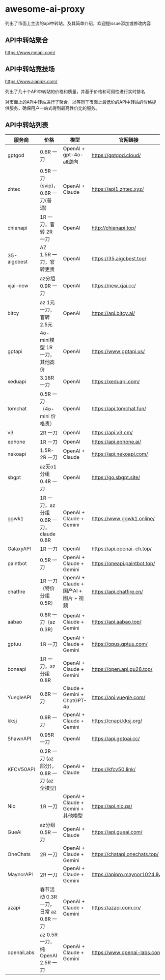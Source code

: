 # awesome-ai-proxy
列出了市面上主流的api中转站，及其简单介绍，欢迎提issue添加或修改内容

## API中转站聚合
https://www.mnapi.com/

## API中转站竞技场
https://www.aiapipk.com/

列出了几十个API中转站的价格和质量，并基于价格和可用性进行实时排名

对市面上的APi中转站进行了聚合，以等同于市面上最低价的API中转站的价格提供服务，确保用户一站式得到最高性价比的服务。

## API中转站列表

| 服务商       | 价格                                   | 模型                          | 官网链接                                |
|------------|--------------------------------------|-----------------------------|--------------------------------------|
| gptgod     | 0.6R 一刀                            | OpenAI + gpt-4o-all逆向      | https://gptgod.cloud/    |
| zhtec      | 0.5R 一刀(svip)，0.6R 一刀(普通)     | OpenAI + Claude              | https://api1.zhtec.xyz/ |
| chienapi   | 1R 一刀，官转 2R 一刀                | OpenAI                       | http://chienapi.top/    |
| 35-aigcbest| AZ 1.5R 一刀，官转更贵              | OpenAI                       | https://35.aigcbest.top/|
| xjai-new   | az分组 0.9R 一刀                     | OpenAI                       | https://new.xjai.cc/    |
| bltcy      | az 1元 一刀，官转 2.5元              | OpenAI                       | https://api.bltcy.ai/   |
| gptapi     | 4o-mini模型 1R 一刀，其他高价        | OpenAI                       | https://www.gptapi.us/  |
| xeduapi    | 3.18R 一刀                           | OpenAI                       | https://xeduapi.com/    |
| tomchat    | 0.5R 一刀（4o-mini 价格贵）           | OpenAI                       | https://api.tomchat.fun/|
| v3         | 2R 一刀                              | OpenAI                       | https://api.v3.cm/      |
| ephone     | 1R 一刀                              | OpenAI                       | https://api.ephone.ai/  |
| nekoapi    | 1.5R-2R 一刀                         | OpenAI + Claude              | https://api.nekoapi.com/|
| sbgpt      | az无o1分组 0.4R 一刀                 | OpenAI                       | https://go.sbgpt.site/  |
| ggwk1      | 1R 一刀，az分组 0.6R 一刀，claude 0.8R | OpenAI + Claude + Gemini     | https://www.ggwk1.online/|
| GalaxyAPI  | 1R 一刀                              | OpenAI                       | https://api.openai-ch.top/|
| paintbot   | 0.5R 一刀                            | OpenAI + Claude + Gemini     | https://oneapi.paintbot.top/|
| chatfire   | 1R 一刀（特价分组 0.5R）             | OpenAI + Claude + 国产AI + 图片 + 视频 | https://api.chatfire.cn/|
| aabao      | 0.8R 一刀（az 0.3R）                 | OpenAI + Claude + Gemini     | https://api.aabao.top/   |
| gptuu      | 1R 一刀                              | OpenAI + Claude + Gemini     | https://opus.gptuu.com/  |
| boneapi    | 1R 一刀，az分组 0.8R                 | OpenAI + Claude + Gemini     | https://open.api.gu28.top/|
| YuegleAPI  | 0.6R 一刀                            | Claude + Gemini + ChatGPT-4o | https://api.yuegle.com/  |
| kksj       | 0.9R 一刀                            | OpenAI + Claude + Gemini     | https://cnapi.kksj.org/  |
| ShawnAPI   | 0.95R 一刀                           | OpenAI                       | https://api.gptoai.cc/  |
| KFCV50API  | 0.2R 一刀 (az部分)，0.8R 一刀 (az全模型) | OpenAI + Claude              | https://kfcv50.link/     |
| Nio        | 1R 一刀                              | OpenAI + Claude + Gemini + 其他模型 | https://api.nio.gs/     |
| GueAi      | az分组 0.5R 一刀                     | OpenAI + Claude              | https://api.gueai.com/  |
| OneChats   | 2R 一刀                              | OpenAI + Claude + Gemini     | https://chatapi.onechats.top/|
| MaynorAPI  | 2R 一刀                              | OpenAI + Claude + Gemini     | https://apipro.maynor1024.live/|
| azapi      | 春节活动 0.3R 一刀，日常 az 0.8R 一刀 | OpenAI + Claude + Gemini     | https://azapi.com.cn/   |
| openaiLabs | az 0.5R 一刀，纯OpenAI 2.5R 一刀     | OpenAI + Claude + Gemini     | https://www.openai-labs.com/|
